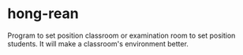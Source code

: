 hong-rean
=========

Program to set position classroom or examination room to set position students.
It will make a classroom's environment better.
